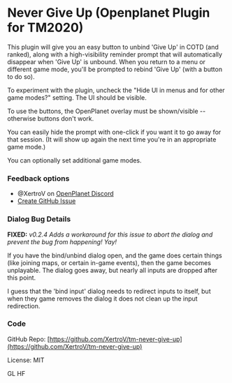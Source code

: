 # Never Give Up (Openplanet Plugin for TM2020)

This plugin will give you an easy button to unbind 'Give Up' in COTD (and ranked), along with a high-visibility reminder prompt that will automatically disappear when 'Give Up' is unbound.
When you return to a menu or different game mode, you'll be prompted to rebind 'Give Up' (with a button to do so).

To experiment with the plugin, uncheck the "Hide UI in menus and for other game modes?" setting. The UI should be visible.

To use the buttons, the OpenPlanet overlay must be shown/visible -- otherwise buttons don't work.

You can easily hide the prompt with one-click if you want it to go away for that session. (It will show up again the next time you're in an appropriate game mode.)

You can optionally set additional game modes.

### Feedback options

- @XertroV on [OpenPlanet Discord](https://openplanet.dev/link/discord)
- [Create GitHub Issue](https://github.com/XertroV/tm-never-give-up/issues/)

### Dialog Bug Details

**FIXED:** *v0.2.4 Adds a workaround for this issue to abort the dialog and prevent the bug from happening! Yay!*

If you have the bind/unbind dialog open, and the game does certain things (like joining maps, or certain in-game events), then the game becomes unplayable. The dialog goes away, but nearly all inputs are dropped after this point.

I guess that the 'bind input' dialog needs to redirect inputs to itself, but when they game removes the dialog it does not clean up the input redirection.

### Code

GitHub Repo: [https://github.com/XertroV/tm-never-give-up](https://github.com/XertroV/tm-never-give-up)

License: MIT

GL HF

